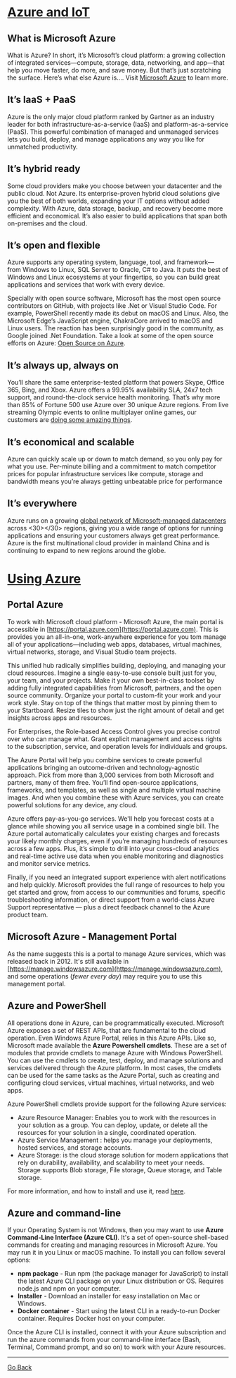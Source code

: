 # [Azure and IoT](#azure-and-iot)

## What is Microsoft Azure ##

What is Azure? In short, it’s Microsoft’s cloud platform: a growing collection of integrated services—compute, storage, data, networking, and app—that help you move faster, do more, and save money. But that’s just scratching the surface. Here’s what else Azure is….
Visit [Microsoft Azure](https://docs.microsoft.com/en-us/azure/) to learn more.

## It’s IaaS + PaaS ##

Azure is the only major cloud platform ranked by Gartner as an industry leader for both infrastructure-as-a-service (IaaS) and platform-as-a-service (PaaS). This powerful combination of managed and unmanaged services lets you build, deploy, and manage applications any way you like for unmatched productivity.

## It’s hybrid ready ##

Some cloud providers make you choose between your datacenter and the public cloud. Not Azure. Its enterprise-proven hybrid cloud solutions give you the best of both worlds, expanding your IT options without added complexity. With Azure, data storage, backup, and recovery become more efficient and economical. It’s also easier to build applications that span both on-premises and the cloud. 

## It’s open and flexible ##

Azure supports any operating system, language, tool, and framework— from Windows to Linux, SQL Server to Oracle, C# to Java. It puts the best of Windows and Linux ecosystems at your fingertips, so you can build great applications and services that work with every device.

Specially with open source software, Microsoft has the most open source contributors on GitHub, with projects like .Net or Visual Studio Code. For example, PowerShell recently made its debut on macOS and Linux. Also, the Microsoft Edge’s JavaScript engine, ChakraCore arrived to macOS and Linux users. The reaction has been surprisingly good in the community, as Google joined .Net Foundation. Take a look at some of the open source efforts on Azure: [Open Source on Azure](https://msdn.microsoft.com/en-ie/open-source-on-azure.aspx).

## It’s always up, always on

You’ll share the same enterprise-tested platform that powers Skype, Office 365, Bing, and Xbox. Azure offers a 99.95% availability SLA, 24x7 tech support, and round-the-clock service health monitoring. That’s why more than 85% of Fortune 500 use Azure over 30 unique Azure regions. From live streaming Olympic events to online multiplayer online games, our customers are [doing some amazing things](http://azure.microsoft.com/en-us/case-studies/).

## It’s economical and scalable ##

Azure can quickly scale up or down to match demand, so you only pay for what you use. Per-minute billing and a commitment to match competitor prices for popular infrastructure services like compute, storage and bandwidth means you’re always getting unbeatable price for performance

## It’s everywhere ##

Azure runs on a growing [global network of Microsoft-managed datacenters](http://azure.microsoft.com/en-us/regions/) across <30></30> regions, giving you a wide range of options for running applications and ensuring your customers always get great performance. Azure is the first multinational cloud provider in mainland China and is continuing to expand to new regions around the globe.

# [Using Azure](#using-azure) #

## Portal Azure ##

To work with Microsoft cloud platform - Microsoft Azure, the main portal is accessible in [https://portal.azure.com](https://portal.azure.com). This is provides you an all-in-one, work-anywhere experience for you tom manage all of your applications—including web apps, databases, virtual machines, virtual networks, storage, and Visual Studio team projects. 

This unified hub radically simplifies building, deploying, and managing your cloud resources. Imagine a single easy-to-use console built just for you, your team, and your projects. Make it your own best-in-class toolset by adding fully integrated capabilities from Microsoft, partners, and the open source community. Organize your portal to custom-fit your work and your work style. Stay on top of the things that matter most by pinning them to your Startboard. Resize tiles to show just the right amount of detail and get insights across apps and resources.

For Enterprises, the Role-based Access Control gives you precise control over who can manage what. Grant explicit management and access rights to the subscription, service, and operation levels for individuals and groups.

The Azure Portal will help you combine services to create  powerful applications bringing an outcome-driven and technology-agnostic approach. Pick from more than 3,000 services from both Microsoft and partners, many of them free. You’ll find open-source applications, frameworks, and templates, as well as single and multiple virtual machine images. And when you combine these with Azure services, you can create powerful solutions for any device, any cloud. 

Azure offers pay-as-you-go services. We'll help you forecast costs at a glance while showing you all service usage in a combined single bill. The Azure portal automatically calculates your existing charges and forecasts your likely monthly charges, even if you’re managing hundreds of resources across a few apps. Plus, it’s simple to drill into your cross-cloud analytics and real-time active use data when you enable monitoring and diagnostics and monitor service metrics.

Finally, if you need an integrated support experience with alert notifications and help quickly. Microsoft provides the full range of resources to help you get started and grow, from access to our communities and forums, specific troubleshooting information, or direct support from a world-class Azure Support representative — plus a direct feedback channel to the Azure product team.

## Microsoft Azure - Management Portal ##

As the name suggests this is a portal to manage Azure services, which was released back in 2012. It's still available in [https://manage.windowsazure.com](https://manage.windowsazure.com), and some operations (*fewer every day*) may require you to use this management portal. 

## Azure and PowerShell ##

All operations done in Azure, can be programmatically executed. Microsoft Azure exposes a set of REST APIs, that are fundamental to the cloud operation. Even Windows Azure Portal, relies in this Azure APIs. Like so, Microsoft made available the **Azure Powershell cmdlets**. These are a set of modules that provide cmdlets to manage Azure with Windows PowerShell. You can use the cmdlets to create, test, deploy, and manage solutions and services delivered through the Azure platform. In most cases, the cmdlets can be used for the same tasks as the Azure Portal, such as creating and configuring cloud services, virtual machines, virtual networks, and web apps.

Azure PowerShell cmdlets provide support for the following Azure services:

- Azure Resource Manager: Enables you to work with the resources in your solution as a group. You can deploy, update, or delete all the resources for your solution in a single, coordinated operation.
- Azure Service Management : helps you manage your deployments, hosted services, and storage accounts.
- Azure Storage: is the cloud storage solution for modern applications that rely on durability, availability, and scalability to meet your needs. Storage supports Blob storage, File storage, Queue storage, and Table storage.

For more information, and how to install and use it, read [here](https://docs.microsoft.com/en-us/azure/powershell-install-configure). 

## Azure and command-line ##

If your Operating System is not Windows, then you may want to use **Azure Command-Line Interface (Azure CLI)**. It's a set of open-source shell-based commands for creating and managing resources in Microsoft Azure. You may run it in you Linux or macOS machine. To install you can follow several options:

- **npm package** - Run npm (the package manager for JavaScript) to install the latest Azure CLI package on your Linux distribution or OS. Requires node.js and npm on your computer.
- **Installer** - Download an installer for easy installation on Mac or Windows.
- **Docker container** - Start using the latest CLI in a ready-to-run Docker container. Requires Docker host on your computer.

Once the Azure CLI is installed, connect it with your Azure subscription and run the azure commands from your command-line interface (Bash, Terminal, Command prompt, and so on) to work with your Azure resources.

---

[Go Back](./readme.md)

